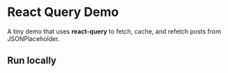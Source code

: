 # React Query Demo

A tiny demo that uses **react-query** to fetch, cache, and refetch posts
from JSONPlaceholder.

## Run locally

